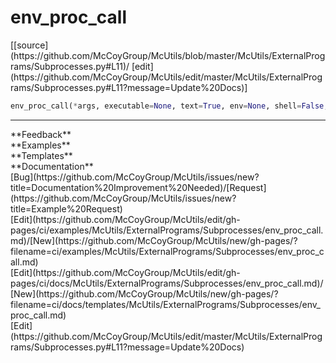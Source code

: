 # <a id="McUtils.ExternalPrograms.Subprocesses.env_proc_call">env_proc_call</a>
<div class="docs-source-link" markdown="1">
[[source](https://github.com/McCoyGroup/McUtils/blob/master/McUtils/ExternalPrograms/Subprocesses.py#L11)/
[edit](https://github.com/McCoyGroup/McUtils/edit/master/McUtils/ExternalPrograms/Subprocesses.py#L11?message=Update%20Docs)]
</div>

```python
env_proc_call(*args, executable=None, text=True, env=None, shell=False, **subprocess_run_kwargs): 
```













---


<div markdown="1" class="text-secondary">
<div class="container">
  <div class="row">
   <div class="col" markdown="1">
**Feedback**   
</div>
   <div class="col" markdown="1">
**Examples**   
</div>
   <div class="col" markdown="1">
**Templates**   
</div>
   <div class="col" markdown="1">
**Documentation**   
</div>
   <div class="col" markdown="1">
   
</div>
   <div class="col" markdown="1">
   
</div>
   <div class="col" markdown="1">
   
</div>
</div>
  <div class="row">
   <div class="col" markdown="1">
[Bug](https://github.com/McCoyGroup/McUtils/issues/new?title=Documentation%20Improvement%20Needed)/[Request](https://github.com/McCoyGroup/McUtils/issues/new?title=Example%20Request)   
</div>
   <div class="col" markdown="1">
[Edit](https://github.com/McCoyGroup/McUtils/edit/gh-pages/ci/examples/McUtils/ExternalPrograms/Subprocesses/env_proc_call.md)/[New](https://github.com/McCoyGroup/McUtils/new/gh-pages/?filename=ci/examples/McUtils/ExternalPrograms/Subprocesses/env_proc_call.md)   
</div>
   <div class="col" markdown="1">
[Edit](https://github.com/McCoyGroup/McUtils/edit/gh-pages/ci/docs/McUtils/ExternalPrograms/Subprocesses/env_proc_call.md)/[New](https://github.com/McCoyGroup/McUtils/new/gh-pages/?filename=ci/docs/templates/McUtils/ExternalPrograms/Subprocesses/env_proc_call.md)   
</div>
   <div class="col" markdown="1">
[Edit](https://github.com/McCoyGroup/McUtils/edit/master/McUtils/ExternalPrograms/Subprocesses.py#L11?message=Update%20Docs)   
</div>
   <div class="col" markdown="1">
   
</div>
   <div class="col" markdown="1">
   
</div>
   <div class="col" markdown="1">
   
</div>
</div>
</div>
</div>